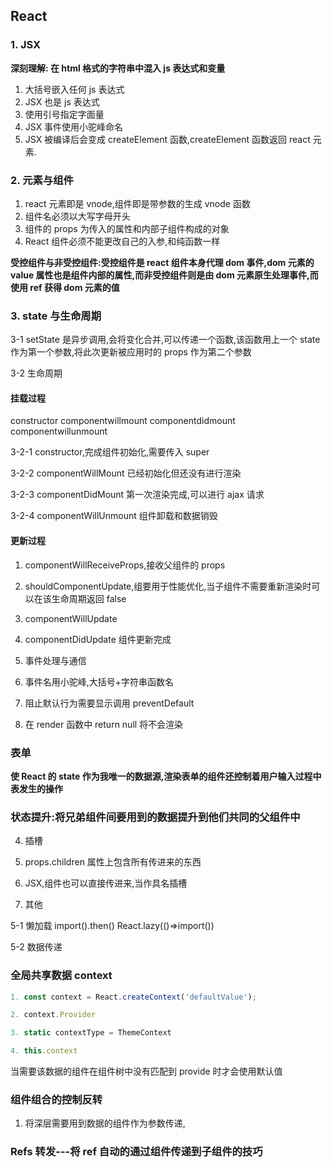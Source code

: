 ## React

### 1. JSX

**深刻理解: 在 html 格式的字符串中混入 js 表达式和变量**

1. 大括号嵌入任何 js 表达式
2. JSX 也是 js 表达式
3. 使用引号指定字面量
4. JSX 事件使用小驼峰命名
5. JSX 被编译后会变成 createElement 函数,createElement 函数返回 react 元素.

### 2. 元素与组件

1. react 元素即是 vnode,组件即是带参数的生成 vnode 函数
2. 组件名必须以大写字母开头
3. 组件的 props 为传入的属性和内部子组件构成的对象
4. React 组件必须不能更改自己的入参,和纯函数一样

**受控组件与非受控组件:受控组件是 react 组件本身代理 dom 事件,dom 元素的 value 属性也是组件内部的属性,而非受控组件则是由 dom 元素原生处理事件,而使用 ref 获得 dom 元素的值**

### 3. state 与生命周期

3-1 setState 是异步调用,会将变化合并,可以传递一个函数,该函数用上一个 state 作为第一个参数,将此次更新被应用时的 props 作为第二个参数

3-2 生命周期

#### 挂载过程

constructor
componentwillmount
componentdidmount
componentwillunmount

3-2-1 constructor,完成组件初始化,需要传入 super

3-2-2 componentWillMount 已经初始化但还没有进行渲染

3-2-3 componentDidMount 第一次渲染完成,可以进行 ajax 请求

3-2-4 componentWillUnmount 组件卸载和数据销毁

#### 更新过程

1. componentWillReceiveProps,接收父组件的 props
2. shouldComponentUpdate,组要用于性能优化,当子组件不需要重新渲染时可以在该生命周期返回 false
3. componentWillUpdate
4. componentDidUpdate 组件更新完成

5. 事件处理与通信

6. 事件名用小驼峰,大括号+字符串函数名

7. 阻止默认行为需要显示调用 preventDefault

8. 在 render 函数中 return null 将不会渲染

### 表单

**使 React 的 state 作为我唯一的数据源,渲染表单的组件还控制着用户输入过程中表发生的操作**

### 状态提升:将兄弟组件间要用到的数据提升到他们共同的父组件中

4. 插槽

1. props.children 属性上包含所有传进来的东西
1. JSX,组件也可以直接传进来,当作具名插槽

1. 其他

5-1 懒加载
import().then()
React.lazy(()=>import())

5-2 数据传递

### 全局共享数据 context

```js
1. const context = React.createContext('defaultValue');

2. context.Provider

3. static contextType = ThemeContext

4. this.context
```

当需要该数据的组件在组件树中没有匹配到 provide 时才会使用默认值

### 组件组合的控制反转

1. 将深层需要用到数据的组件作为参数传递,

### Refs 转发---将 ref 自动的通过组件传递到子组件的技巧
